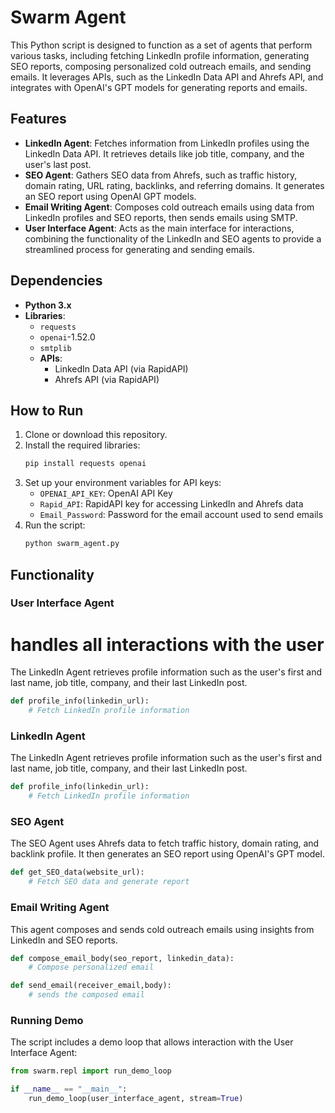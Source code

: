 # Swarm Agent

This Python script is designed to function as a set of agents that perform various tasks, including fetching LinkedIn profile information, generating SEO reports, composing personalized cold outreach emails, and sending emails. It leverages APIs, such as the LinkedIn Data API and Ahrefs API, and integrates with OpenAI's GPT models for generating reports and emails.

## Features

- **LinkedIn Agent**: Fetches information from LinkedIn profiles using the LinkedIn Data API. It retrieves details like job title, company, and the user's last post.
- **SEO Agent**: Gathers SEO data from Ahrefs, such as traffic history, domain rating, URL rating, backlinks, and referring domains. It generates an SEO report using OpenAI GPT models.
- **Email Writing Agent**: Composes cold outreach emails using data from LinkedIn profiles and SEO reports, then sends emails using SMTP.
- **User Interface Agent**: Acts as the main interface for interactions, combining the functionality of the LinkedIn and SEO agents to provide a streamlined process for generating and sending emails.

## Dependencies

- **Python 3.x**
- **Libraries**:
  - `requests`
  - `openai`-1.52.0
  - `smtplib`
  - **APIs**:
    - LinkedIn Data API (via RapidAPI)
    - Ahrefs API (via RapidAPI)
  
## How to Run

1. Clone or download this repository.
2. Install the required libraries:
   ```bash
   pip install requests openai
   ```
3. Set up your environment variables for API keys:
   - `OPENAI_API_KEY`: OpenAI API Key
   - `Rapid_API`: RapidAPI key for accessing LinkedIn and Ahrefs data
   - `Email_Password`: Password for the email account used to send emails
4. Run the script:
   ```bash
   python swarm_agent.py
   ```

## Functionality

### User Interface Agent

# handles all interactions with the user

The LinkedIn Agent retrieves profile information such as the user's first and last name, job title, company, and their last LinkedIn post.

```python
def profile_info(linkedin_url):
    # Fetch LinkedIn profile information
```

### LinkedIn Agent

The LinkedIn Agent retrieves profile information such as the user's first and last name, job title, company, and their last LinkedIn post.

```python
def profile_info(linkedin_url):
    # Fetch LinkedIn profile information
```

### SEO Agent

The SEO Agent uses Ahrefs data to fetch traffic history, domain rating, and backlink profile. It then generates an SEO report using OpenAI's GPT model.

```python
def get_SEO_data(website_url):
    # Fetch SEO data and generate report
```

### Email Writing Agent

This agent composes and sends cold outreach emails using insights from LinkedIn and SEO reports.

```python
def compose_email_body(seo_report, linkedin_data):
    # Compose personalized email
```
```python
def send_email(receiver_email,body):
    # sends the composed email
```
### Running Demo

The script includes a demo loop that allows interaction with the User Interface Agent:

```python
from swarm.repl import run_demo_loop

if __name__ == "__main__":
    run_demo_loop(user_interface_agent, stream=True)
```
